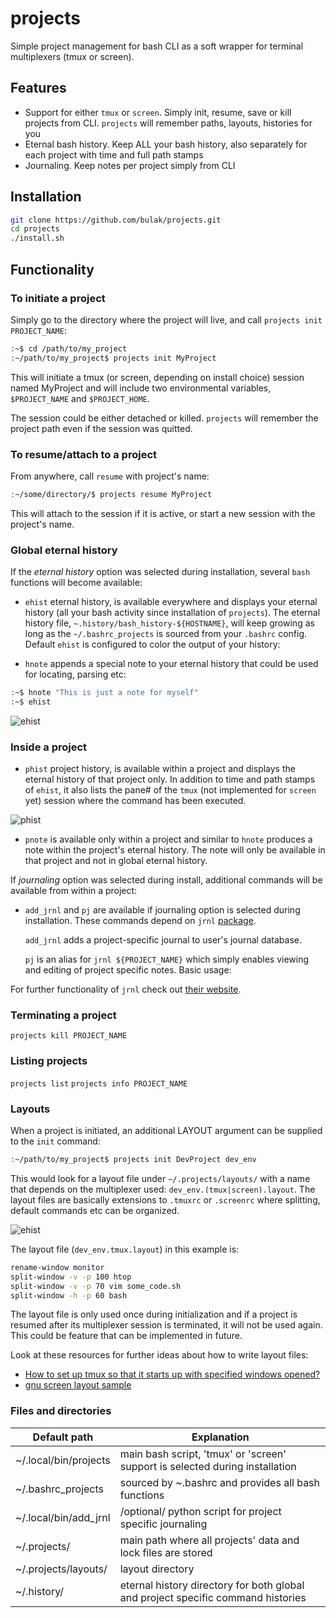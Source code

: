 # projects

Simple project management for bash CLI as a soft 
wrapper for terminal multiplexers (tmux or screen).

## Features

- Support for either `tmux` or `screen`. Simply init, resume,
save or kill projects from CLI. `projects` will remember
paths, layouts, histories for you
- Eternal bash history. Keep ALL your bash history, also
separately for each project with time and full path stamps
- Journaling. Keep notes per project simply from CLI

## Installation

```bash
git clone https://github.com/bulak/projects.git
cd projects
./install.sh
```

## Functionality

### To initiate a project

Simply go to the directory where the project will live, and call
`projects init PROJECT_NAME`:

```bash
:~$ cd /path/to/my_project
:~/path/to/my_project$ projects init MyProject
```

This will initiate a tmux (or screen, depending on install choice)
session named MyProject and will include two environmental variables,
`$PROJECT_NAME` and `$PROJECT_HOME`.

The session could be either detached or killed. `projects` will remember
the project path even if the session was quitted.

### To resume/attach to a project

From anywhere, call `resume`  with project's name:

```bash
:~/some/directory/$ projects resume MyProject
```
This will attach to the session if it is active, or start a new session
with the project's name.

### Global eternal history

If the *eternal history* option was selected during installation,
several `bash` functions will become available:

  - `ehist` eternal history, is available everywhere and displays your
    eternal history (all your bash activity since installation of
    `projects`). The eternal history file,
    `~.history/bash_history-${HOSTNAME}`, will keep growing as long as
    the `~/.bashrc_projects` is sourced from your `.bashrc` config. Default
    `ehist` is configured to color the output of your history:

  - `hnote` appends a special note to your eternal history that could be
    used for locating, parsing etc:

```bash
:~$ hnote "This is just a note for myself"
:~$ ehist
```

![ehist](https://raw.githubusercontent.com/bulak/projects/77098adf2f813c47c948920adc945dc07f7af814/ehist_screenshot.png)

### Inside a project

  - `phist` project history, is available within a project and displays the eternal history of that project only. In addition to time and path stamps of `ehist`, it also lists the pane# of the `tmux` (not implemented for `screen` yet) session where the command has been executed.

![phist](https://raw.githubusercontent.com/bulak/projects/fdd17f319424adbf76c36a3c03255ded770ed1e8/phist_screenshot.png)

  - `pnote` is available only within a project and similar to `hnote` produces a note within the project's eternal history. The note will only be available in that project and not in global eternal history.

If *journaling* option was selected during install, additional commands
will be available from within a project:

  - `add_jrnl` and `pj` are available if journaling option is selected during installation. These commands depend on `jrnl` [package](https://pypi.org/project/jrnl "jrnl pypi").

    `add_jrnl` adds a project-specific journal to user's journal database.

    `pj` is an alias for `jrnl ${PROJECT_NAME}` which simply enables
    viewing and editing of project specific notes. Basic usage:

For further functionality of `jrnl` check out [their website](http://jrnl.sh/ "jrnl").

### Terminating a project

`projects kill PROJECT_NAME`

### Listing projects

`projects list` `projects info PROJECT_NAME`

### Layouts

When a project is initiated, an additional LAYOUT argument can be
supplied to the `init` command:

```bash
:~/path/to/my_project$ projects init DevProject dev_env
```

This would look for a layout file under `~/.projects/layouts/` with a
name that depends on the multiplexer used:
`dev_env.(tmux|screen).layout`. The layout files are basically
extensions to `.tmuxrc` or `.screenrc` where splitting, default commands
etc can be organized.

![ehist](https://raw.githubusercontent.com/bulak/projects/eb8d57f55319f52b9b1d22c18c80981752454ea6/layout_screenshot.png)

The layout file (`dev_env.tmux.layout`) in this example is:

```bash
rename-window monitor 
split-window -v -p 100 htop
split-window -v -p 70 vim some_code.sh
split-window -h -p 60 bash
```

The layout file is only used once during initialization and if a project
is resumed after its multiplexer session is terminated, it will not be
used again. This could be feature that can be implemented in future.

Look at these resources for further ideas about how to write layout
files:
- [How to set up tmux so that it starts up with specified windows opened?](https://stackoverflow.com/questions/5609192/how-to-set-up-tmux-so-that-it-starts-up-with-specified-windows-opened "SO: question 5609192")
- [gnu screen layout sample](https://gist.github.com/ihiroky/5794569 "ihiroky/screen-layout.default")

### Files and directories

| Default path | Explanation |
| --- | --- |
| ~/.local/bin/projects | main bash script, 'tmux' or 'screen' support is selected during installation |
| ~/.bashrc_projects | sourced by ~.bashrc and provides all bash functions |
| ~/.local/bin/add_jrnl | /optional/ python script for project specific journaling |
| ~/.projects/ | main path where all projects' data and lock files are stored |
| ~/.projects/layouts/ | layout directory |
| ~/.history/ | eternal history directory for both global and project specific command histories |
